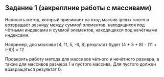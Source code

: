 ## Задание 1 (закреплние работы с массивами)

Написать метод, который принимает на вход массив целых чисел и возвращает разницу
между суммой элементов, находящихся под чётными индексами и суммой элементов,
находящихся под нечётными индексами.

Например, для массива [4, 11, 5, -6, 8] результат будет (4 + 5 + 8) - (11 + (-6)) = 12

Проверить работу метода для массивов чётного и нечётного размера, а также для массивов
размера 1 и пустого массива.
Для пустого должен возвращаться результат 0.